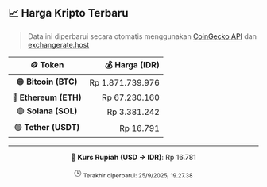 

<!-- HARGA_KRIPTO -->
## 📈 Harga Kripto Terbaru

> Data ini diperbarui secara otomatis menggunakan [CoinGecko API](https://www.coingecko.com/) dan [exchangerate.host](https://exchangerate.host/)

<div align="center">

| 🪙 Token | 💰 Harga (IDR) |
|:------:|---------------:|
| 🟠 **Bitcoin (BTC)**   | Rp 1.871.739.976 |
| 🔵 **Ethereum (ETH)**  | Rp 67.230.160 |
| 🟣 **Solana (SOL)**    | Rp 3.381.242 |
| 🟢 **Tether (USDT)**   | Rp 16.791 |

---

💱 **Kurs Rupiah (USD → IDR)**: Rp 16.781

🕒 <sub>Terakhir diperbarui: 25/9/2025, 19.27.38</sub>

</div>
<!-- /HARGA_KRIPTO -->